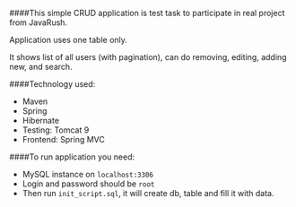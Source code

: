 ####This simple CRUD application is test task to participate in real project from JavaRush.

Application uses one table only.

It shows list of all users (with pagination), can do removing, editing, adding new, and search. 

####Technology used:
- Maven
- Spring
- Hibernate
- Testing: Tomcat 9
- Frontend: Spring MVC

####To run application you need:
- MySQL instance on `localhost:3306`
- Login and password should be `root`
- Then run `init_script.sql`, it will create db, table and fill it with data. 


